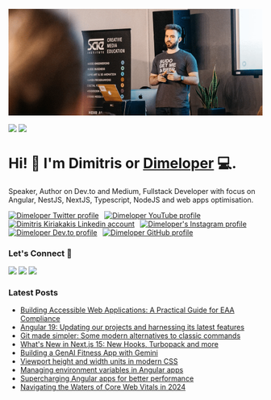 ![Repository Banner](banner.png)

[![](https://komarev.com/ghpvc/?username=dimeloper&color=blue&label=Profile%20Views)](https://github.com/dimeloper/dimeloper)
[![](https://img.shields.io/github/followers/dimeloper?label=GitHub%20Followers)](https://github.com/dimeloper)

# Hi! 👋 I'm Dimitris or [Dimeloper](https://dimeloper.com) 💻.

Speaker, Author on Dev.to and Medium, Fullstack Developer with focus on Angular, NestJS, NextJS, Typescript, NodeJS and web apps optimisation.


<!-- Socials -->
<a href="https://x.com/dimeloper"><img src="https://cdn.worldvectorlogo.com/logos/twitter-6.svg" title="Twitter" alt="Dimeloper Twitter profile" width="40"/></a>
&ensp;<a href="https://www.youtube.com/@Dimeloper"><img src="https://cdn.worldvectorlogo.com/logos/youtube-icon-5.svg" title="YouTube" alt="Dimeloper YouTube profile" width="40"/></a>
&ensp;<a href="https://www.linkedin.com/in/kiriakakis/"><img src="https://cdn.worldvectorlogo.com/logos/linkedin-icon-2.svg" title="Linkedin" alt="Dimitris Kiriakakis Linkedin account" width="30"/></a>
&ensp;<a href="https://www.instagram.com/dimeloper_"><img src="https://raw.githubusercontent.com/rahuldkjain/github-profile-readme-generator/master/src/images/icons/Social/instagram.svg" alt="Dimeloper's Instagram profile" width="30" /></a>
&ensp;<a href="https://dev.to/dimeloper"><img src="https://cdn.worldvectorlogo.com/logos/devto.svg" title="DEV" alt="Dimeloper Dev.to profile" width="30"/></a>
&ensp;<a href="https://github.com/dimeloper"><img src="https://cdn.worldvectorlogo.com/logos/github-icon-1.svg" title="GitHub" alt="Dimeloper GitHub profile" width="30"/></a>
<br>

### Let's Connect 🔗

[![](https://img.shields.io/badge/linkedin-%230077B5.svg?&style=for-the-badge&logo=linkedin&logoColor=white0e76a8)](https://www.linkedin.com/in/kiriakakis/)
[![](https://img.shields.io/badge/twitter-%230077B5.svg?&style=for-the-badge&logo=twitter&logoColor=white&color=00acee)](https://x.com/dimeloper) 
[![](https://img.shields.io/badge/instagram-%230077B5.svg?&style=for-the-badge&logo=instagram&logoColor=white&color=8a3ab9)](https://www.instagram.com/dimeloper_)

### Latest Posts
<!-- BLOG-POST-LIST:START -->
- [Building Accessible Web Applications: A Practical Guide for EAA Compliance](https://dev.to/dimeloper/building-accessible-web-applications-a-practical-guide-for-eaa-compliance-302)
- [Angular 19: Updating our projects and harnessing its latest features](https://dev.to/dimeloper/angular-19-updating-our-projects-and-harnessing-its-latest-features-3ppm)
- [Git made simpler: Some modern alternatives to classic commands](https://dev.to/dimeloper/git-made-simpler-some-modern-alternatives-to-classic-commands-5g5j)
- [What's New in Next.js 15: New Hooks, Turbopack and more](https://dev.to/dimeloper/whats-new-in-nextjs-15-new-hooks-turbopack-and-more-2lo8)
- [Building a GenAI Fitness App with Gemini](https://dev.to/dimeloper/building-a-genai-fitness-app-with-gemini-1p7)
- [Viewport height and width units in modern CSS](https://dev.to/dimeloper/viewport-height-and-viewport-width-in-modern-css-34g0)
- [Managing environment variables in Angular apps](https://dev.to/dimeloper/managing-environment-variables-in-angular-apps-14gn)
- [Supercharging Angular apps for better performance](https://dev.to/dimeloper/supercharging-angular-apps-for-better-performance-18cn)
- [Navigating the Waters of Core Web Vitals in 2024](https://dev.to/dimeloper/navigating-the-waters-of-core-web-vitals-in-2024-139i)
<!-- BLOG-POST-LIST:END -->

<!--
**dimeloper/dimeloper** is a ✨ _special_ ✨ repository because its `README.md` (this file) appears on your GitHub profile.

Here are some ideas to get you started:

- 🔭 I’m currently working on ...
- 🌱 I’m currently learning ...
- 👯 I’m looking to collaborate on ...
- 🤔 I’m looking for help with ...
- 💬 Ask me about ...
- 📫 How to reach me: ...
- 😄 Pronouns: ...
- ⚡ Fun fact: ...
-->
